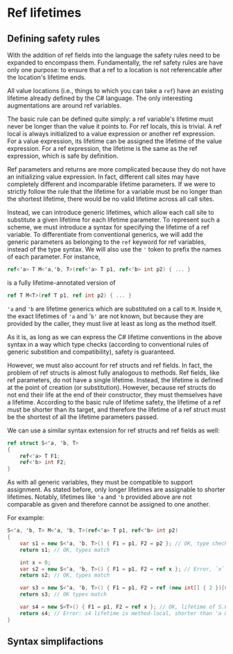 
# Ref lifetimes

## Defining safety rules

With the addition of ref fields into the language the safety rules need to be expanded to
encompass them. Fundamentally, the ref safety rules are have only one purpose: to ensure
that a ref to a location is not referencable after the location's lifetime ends.

All value locations (i.e., things to which you can take a `ref`) have an existing lifetime
already defined by the C# language. The only interesting augmentations are around ref
variables.

The basic rule can be defined quite simply: a ref variable's lifetime must never be longer
than the value it points to. For ref locals, this is trivial. A ref local is always initialized
to a value expression or another ref expression. For a value expression, its lifetime can be
assigned the lifetime of the value expression. For a ref expression, the lifetime is the same
as the ref expression, which is safe by definition.

Ref parameters and returns are more complicated because they do not have an initializing value
expression. In fact, different call sites may have completely different and incomparable lifetime
parameters. If we were to strictly follow the rule that the lifetime for a variable must be no
longer than the shortest lifetime, there would be no valid lifetime across all call sites.

Instead, we can introduce generic lifetimes, which allow each call site to substitute a given
lifetime for each lifetime parameter. To represent such a scheme, we must introduce a syntax for
specifying the lifetime of a ref variable. To differentiate from conventional generics, we will add
the generic parameters as belonging to the `ref` keyword for ref variables, instead of the type
syntax. We will also use the `'` token to prefix the names of each parameter. For instance,

```C#
ref<'a> T M<'a,'b, T>(ref<'a> T p1, ref<'b> int p2) { ... }
```

is a fully lifetime-annotated version of

```C#
ref T M<T>(ref T p1, ref int p2) { ... }
```

`'a` and `'b` are lifetime generics which are substituted on a call to `M`. Inside `M`, the exact
lifetimes of `'a` and '`b'` are not known, but because they are provided by the caller, they
must live at least as long as the method itself.

As it is, as long as we can express the C# lifetime conventions in the above syntax in a way
which type checks (according to conventional rules of generic substition and compatibility), safety
is guaranteed.

However, we must also account for ref structs and ref fields. In fact, the problem of ref structs
is almost fully analogous to methods. Ref fields, like ref parameters, do not have a single lifetime.
Instead, the lifetime is defined at the point of creation (or substitution). However, because ref 
structs do not end their life at the end of their constructor, they must themselves have a lifetime.
According to the basic rule of lifetime safety, the lifetime of a ref must be shorter than its target,
and therefore the lifetime of a ref struct must be the shortest of all the lifetime parameters passed.

We can use a similar syntax extension for ref structs and ref fields as well:

```C#
ref struct S<'a, 'b, T>
{
    ref<'a> T F1;
    ref<'b> int F2;
}
```

As with all generic variables, they must be compatible to support assignment. As stated before, only longer
lifetimes are assignable to shorter lifetimes. Notably, lifetimes like `'a` and `'b` provided above are
not comparable as given and therefore cannot be assigned to one another.

For example:

```C#
S<'a, 'b, T> M<'a, 'b, T>(ref<'a> T p1, ref<'b> int p2)
{
    var s1 = new S<'a, 'b, T>() { F1 = p1, F2 = p2 }; // OK, type checks as equal lifetimes
    return s1; // OK, types match

    int x = 0;
    var s2 = new S<'a, 'b, T>() { F1 = p1, F2 = ref x }; // Error, `x` is method-local lifetime, 'b is longer
    return s2; // OK, types match

    var s3 = new S<'a, 'b, T>() { F1 = p1, F2 = ref (new int[] { 2 })[0] }; // OK, arrays have global lifetime and can be assigned to any variable
    return s3; // OK types match

    var s4 = new S<T>() { F1 = p1, F2 = ref x }; // OK, lifetime of S.F2 is inferred as method-local lifetime
    return s4; // Error: s4 lifetime is method-local, shorter than 'a & 'b
}
```


## Syntax simplifactions